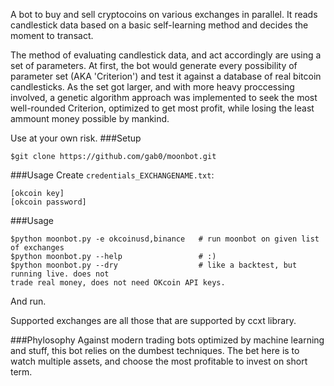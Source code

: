 A bot to buy and sell cryptocoins on various exchanges in parallel.
It reads candlestick data based on a basic self-learning method and decides the
moment to transact.

The method of evaluating candlestick data, and act accordingly are using a set of parameters.
At first, the bot would generate every possibility of parameter set (AKA 'Criterion') and test
it against a database of real bitcoin candlesticks. As the set got larger, and with more heavy proccessing involved,
a genetic algorithm approach was implemented to seek the most well-rounded Criterion, optimized to get most profit, while
losing the least ammount money possible by mankind.

Use at your own risk.
###Setup
```
$git clone https://github.com/gab0/moonbot.git
```
###Usage
Create `credentials_EXCHANGENAME.txt`:
```
[okcoin key]
[okcoin password]
```

###Usage
```
$python moonbot.py -e okcoinusd,binance   # run moonbot on given list of exchanges
$python moonbot.py --help                 # :)
$python moonbot.py --dry                  # like a backtest, but running live. does not
trade real money, does not need OKcoin API keys. 
```
And run.

Supported exchanges are all those that are supported by ccxt library.

###Phylosophy
Against modern trading bots optimized by machine learning and stuff, this bot relies on the dumbest techniques.
The bet here is to watch multiple assets, and choose the most profitable to invest on short term. 
